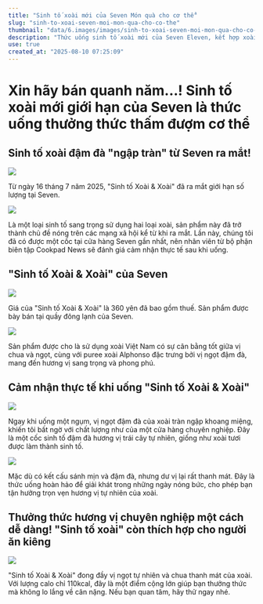 ```yaml
---
title: "Sinh tố xoài mới của Seven Món quà cho cơ thể"
slug: "sinh-to-xoai-seven-moi-mon-qua-cho-co-the"
thumbnail: "data/6.images/images/sinh-to-xoai-seven-moi-mon-qua-cho-co-the.webp"
description: "Thức uống sinh tố xoài mới của Seven Eleven, kết hợp xoài Việt Nam và xoài Alphonso, mang đến hương vị đậm đà, tươi mát, lý tưởng cho mùa hè và cả người ăn kiêng."
use: true
created_at: "2025-08-10 07:25:09"
---
```


# Xin hãy bán quanh năm...! Sinh tố xoài mới giới hạn của Seven là thức uống thưởng thức thấm đượm cơ thể

## Sinh tố xoài đậm đà "ngập tràn" từ Seven ra mắt!

![](/images/20250809-00010001-cookpadn-000-1-view.webp)

Từ ngày 16 tháng 7 năm 2025, "Sinh tố Xoài & Xoài" đã ra mắt giới hạn số lượng tại Seven.

![](/images/20250809-00010001-cookpadn-001-1-view.webp)

Là một loại sinh tố sang trọng sử dụng hai loại xoài, sản phẩm này đã trở thành chủ đề nóng trên các mạng xã hội kể từ khi ra mắt. Lần này, chúng tôi đã có được một cốc tại cửa hàng Seven gần nhất, nên nhân viên từ bộ phận biên tập Cookpad News sẽ đánh giá cảm nhận thực tế sau khi uống.

## "Sinh tố Xoài & Xoài" của Seven

![](/images/20250809-00010001-cookpadn-002-1-view.webp)

Giá của "Sinh tố Xoài & Xoài" là 360 yên đã bao gồm thuế. Sản phẩm được bày bán tại quầy đông lạnh của Seven.

![](/images/20250809-00010001-cookpadn-003-1-view.webp)

Sản phẩm được cho là sử dụng xoài Việt Nam có sự cân bằng tốt giữa vị chua và ngọt, cùng với puree xoài Alphonso đặc trưng bởi vị ngọt đậm đà, mang đến hương vị sang trọng và phong phú.

## Cảm nhận thực tế khi uống "Sinh tố Xoài & Xoài"

![](/images/20250809-00010001-cookpadn-004-1-view.webp)

Ngay khi uống một ngụm, vị ngọt đậm đà của xoài tràn ngập khoang miệng, khiến tôi bất ngờ với chất lượng như của một cửa hàng chuyên nghiệp. Đây là một cốc sinh tố đậm đà hương vị trái cây tự nhiên, giống như xoài tươi được làm thành sinh tố.

![](/images/20250809-00010001-cookpadn-005-1-view.webp)

Mặc dù có kết cấu sánh mịn và đậm đà, nhưng dư vị lại rất thanh mát. Đây là thức uống hoàn hảo để giải khát trong những ngày nóng bức, cho phép bạn tận hưởng trọn vẹn hương vị tự nhiên của xoài.

## Thưởng thức hương vị chuyên nghiệp một cách dễ dàng! "Sinh tố xoài" còn thích hợp cho người ăn kiêng

![](/images/20250809-00010001-cookpadn-006-1-view.webp)

"Sinh tố Xoài & Xoài" đong đầy vị ngọt tự nhiên và chua thanh mát của xoài. Với lượng calo chỉ 110kcal, đây là một điểm cộng lớn giúp bạn thưởng thức mà không lo lắng về cân nặng. Nếu bạn quan tâm, hãy thử ngay nhé.